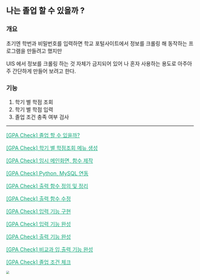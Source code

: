 ## 나는 졸업 할 수 있을까 ?



### 개요

초기엔 학번과 비밀번호를 입력하면 학교 포털사이트에서 정보를 크롤링 해 동작하는 프로그램을 만들려고 했지만

UIS 에서 정보를 크롤링 하는 것 자체가 금지되어 있어 나 혼자 사용하는 용도로 아주아주 간단하게 만들어 보려고 한다.

### 기능

1. 학기 별 학점 조회
2. 학기 별 학점 입력
3. 졸업 조건 충족 여부 검사

---

<a href="https://nam-ki-bok.github.io/gpa_check/GPA_1/" style="color:#0FA678">[GPA Check] 졸업 할 수 있을까?</a>

<a href="https://nam-ki-bok.github.io/gpa_check/GPA_2/" style="color:#0FA678">[GPA Check] 학기 별 학점조회 메뉴 생성</a>

<a href="https://nam-ki-bok.github.io/gpa_check/GPA_3/" style="color:#0FA678">[GPA Check] 임시 메인화면, 함수 제작</a>

<a href="https://nam-ki-bok.github.io/gpa_check/GPA_4/" style="color:#0FA678">[GPA Check] Python, MySQL 연동</a>

<a href="https://nam-ki-bok.github.io/gpa_check/GPA_5/" style="color:#0FA678">[GPA Check] 출력 함수 정의 및 정리</a>

<a href="https://nam-ki-bok.github.io/gpa_check/GPA_6/" style="color:#0FA678">[GPA Check] 출력 함수 수정</a>

<a href="https://nam-ki-bok.github.io/gpa_check/GPA_7/" style="color:#0FA678">[GPA Check] 입력 기능 구현</a>

<a href="https://nam-ki-bok.github.io/gpa_check/GPA_8/" style="color:#0FA678">[GPA Check] 입력 기능 완성</a>

<a href="https://nam-ki-bok.github.io/gpa_check/GPA_9/" style="color:#0FA678">[GPA Check] 출력 기능 완성</a>

<a href="https://nam-ki-bok.github.io/gpa_check/GPA_10/" style="color:#0FA678">[GPA Check] 비교과 입,출력 기능 완성</a>

<a href="https://nam-ki-bok.github.io/gpa_check/GPA_11/" style="color:#0FA678">[GPA Check] 졸업 조건 체크</a>

<img src="https://nam-ki-bok.github.io/assets/images/toy_project/score_main.png" style="zoom:50%;" />



